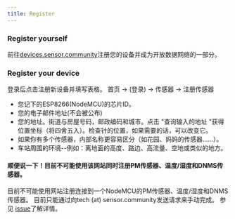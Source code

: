 ```yaml
---
title: Register
---
```


### Register yourself
前往[devices.sensor.community](https://devices-test.sensor.community/register)注册您的设备并成为开放数据网络的一部分。

### Register your device
登录后点击注册新设备并填写表格。
首页 -> (登录) -> 传感器 -> 注册传感器

* 您记下的ESP8266(NodeMCU)的芯片ID。
* 您的电子邮件地址(不会被公布)
* 您的地址。街道与房屋号码，邮政编码和城市。点击 "查询输入的地址 "获得位置坐标（将四舍五入）。检查针的位置，如果需要的话，可以改变它。
* 如果你有多个传感器，内部名称更容易区分（如花园、妈妈的传感器......）。
* 车站周围的环境--例如：离地面的高度、路边、高流量、空地或类似的地方。


#### 顺便说一下！目前不可能使用该网站同时注册PM传感器、温度/湿度和DNMS传感器。
目前不可能使用网站注册连接到一个NodeMCU的PM传感器、温度/湿度和DNMS传感器。
目前只能通过向tech (at) sensor.community发送请求来手动完成。
参见 [issue](https://github.com/opendata-stuttgart/sensor.community/issues/117
)了解详情。

